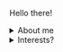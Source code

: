 Hello there!

<details><summary> About me</summary>
  
  *I am an aspiring cybersecurity enthusiast*

  - name: Three Hundred and Sixty Nine 
  - Age:  Student

</details>

<details><summary> Interests? </summary>

  - Malware Analysis
  - Cryptography
  - CTF's
  - Philosophy
  - Physics

</details>

